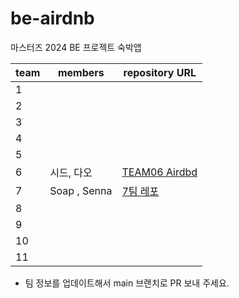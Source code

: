 # be-airdnb

마스터즈 2024 BE 프로젝트 숙박앱

| team | members | repository URL |
| ---- | ------- | -------------- |
| 1    |         |                |
| 2    |         |                |
| 3    |         |                |
| 4    |         |                |
| 5    |         |                |
| 6    | 시드, 다오 |[TEAM06 Airdbd](https://github.com/codesquad-masters2024-team6/be-airdnb)|
| 7    |   Soap , Senna      |       [7팀 레포](https://github.com/CodeSquad24-Study/be-airdnb)         |
| 8    |         |                |
| 9    |         |                |
| 10   |         |                |
| 11   |         |                |

- 팀 정보를 업데이트해서 main 브랜치로 PR 보내 주세요.
